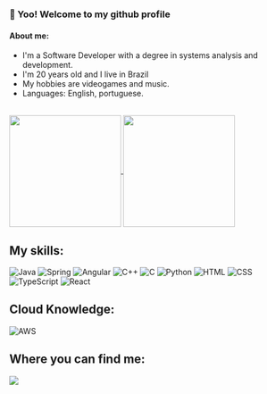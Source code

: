 ### 🐧 Yoo! Welcome to my github profile

#### About me:
- I'm a Software Developer with a degree in systems analysis and development.
- I'm 20 years old and I live in Brazil
- My hobbies are videogames and music.
- Languages: English, portuguese.

<br>

<a href="https://github.com/anuraghazra/github-readme-stats">
  <img height=200 align="center" src="https://github-readme-stats.vercel.app/api?username=caioazvdo&theme=tokyonight&show_icons=true" />
</a>
<a href="https://github.com/anuraghazra/convoychat">
  <img height=200 align="center" src="https://github-readme-stats.vercel.app/api/top-langs?username=caioazvdo&theme=tokyonight&show_icons=true&layout=compact&langs_count=8&card_width=320" />
</a>

## My skills:
![Java](https://img.shields.io/badge/Java-ED8B00?style=for-the-badge&logo=openjdk&logoColor=white)
![Spring](https://img.shields.io/badge/Spring-6DB33F?style=for-the-badge&logo=spring&logoColor=white)
![Angular](https://img.shields.io/badge/Angular-DD0031?style=for-the-badge&logo=angular&logoColor=white)
![C++](https://img.shields.io/badge/C%2B%2B-00599C?style=for-the-badge&logo=c%2B%2B&logoColor=white)
![C](https://img.shields.io/badge/C%20programming-303030?style=for-the-badge&logo=C&logoColor=white)
![Python](https://img.shields.io/badge/Python-14354C?style=for-the-badge&logo=python&logoColor=white)
![HTML](https://img.shields.io/badge/HTML5-E34F26?style=for-the-badge&logo=html5&logoColor=white)
![CSS](https://img.shields.io/badge/CSS3-1572B6?style=for-the-badge&logo=css3&logoColor=white)
![TypeScript](https://img.shields.io/badge/TypeScript-007ACC?style=for-the-badge&logo=typescript&logoColor=white)
![React](https://img.shields.io/badge/ReactJS-0066cc?style=for-the-badge&logo=react&logoColor=white)

## Cloud Knowledge:
![AWS](https://img.shields.io/badge/Amazon_AWS-232F3E?style=for-the-badge&logo=amazon-aws&logoColor=white)

## Where you can find me:
<a href="https://www.linkedin.com/in/caio-azevedo-670b70213/"><img src="https://img.shields.io/badge/LinkedIn-0077B5?style=for-the-badge&logo=linkedin&logoColor=white"></a>
